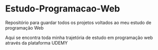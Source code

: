 # Estudo-Programacao-Web
Repositório para guardar todos os projetos voltados ao meu estudo de programação Web

Aqui se encontra toda minha trajetória de estudo em programação web através da plataforma UDEMY